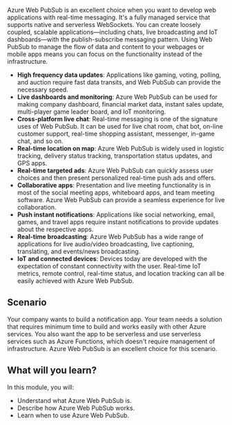 Azure Web PubSub is an excellent choice when you want to develop web applications with real-time messaging. It's a fully managed service that supports native and serverless WebSockets. You can create loosely coupled, scalable applications—including chats, live broadcasting and IoT dashboards—with the publish-subscribe messaging pattern. Using Web PubSub to manage the flow of data and content to your webpages or mobile apps means you can focus on the functionality instead of the infrastructure.

- **High frequency data updates**: Applications like gaming, voting, polling, and auction require fast data transits, and Web PubSub can provide the necessary speed.
- **Live dashboards and monitoring**: Azure Web PubSub can be used for making company dashboard, financial market data, instant sales update, multi-player game leader board, and IoT monitoring.
- **Cross-platform live chat**: Real-time messaging is one of the signature uses of Web PubSub. It can be used for live chat room, chat bot, on-line customer support, real-time shopping assistant, messenger, in-game chat, and so on.
- **Real-time location on map**: Azure Web PubSub is widely used in logistic tracking, delivery status tracking, transportation status updates, and GPS apps.
- **Real-time targeted ads**: Azure Web PubSub can quickly assess user choices and then present personalized real-time push ads and offers.
- **Collaborative apps**: Presentation and live meeting functionality is in most of the social meeting apps, whiteboard apps, and team meeting software. Azure Web PubSub can provide a seamless experience for live collaboration.
- **Push instant notifications**: Applications like social networking, email, games, and travel apps require instant notifications to provide updates about the respective apps.
- **Real-time broadcasting**: Azure Web PubSub has a wide range of applications for live audio/video broadcasting, live captioning, translating, and events/news broadcasting.
- **IoT and connected devices**: Devices today are developed with the expectation of constant connectivity with the user. Real-time IoT metrics, remote control, real-time status, and location tracking can all be easily achieved with Azure Web PubSub.

## Scenario

Your company wants to build a notification app. Your team needs a solution that requires minimum time to build and works easily with other Azure services. You also want the app to be serverless and use serverless services such as Azure Functions, which doesn't require management of infrastructure. Azure Web PubSub is an excellent choice for this scenario.

## What will you learn?

In this module, you will:

- Understand what Azure Web PubSub is.
- Describe how Azure Web PubSub works.
- Learn when to use Azure Web PubSub.
